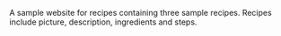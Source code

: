 A sample website for recipes
containing three sample recipes. 
Recipes include picture, description, ingredients and steps.